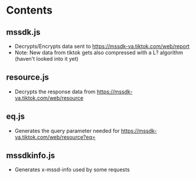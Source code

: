 # Contents
## mssdk.js
- Decrypts/Encrypts data sent to https://mssdk-va.tiktok.com/web/report
- Note: New data from tiktok gets also compressed with a L? algorithm (haven't looked into it yet)
## resource.js
- Decrypts the response data from https://mssdk-va.tiktok.com/web/resource
## eq.js
- Generates the query parameter needed for https://mssdk-va.tiktok.com/web/resource?eq=
## mssdkinfo.js
- Generates x-mssd-info used by some requests
